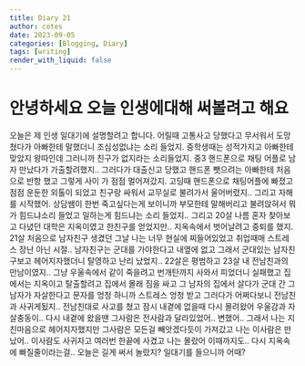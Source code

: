```yaml
---
title: Diary 21
author: cotes
date: 2023-09-05
categories: [Blogging, Diary]
tags: [writing]
render_with_liquid: false
---
```


# 안녕하세요 오늘 인생에대해 써볼려고 해요

오늘은 제 인생 일대기에 설명할려고 합니다. 어릴때 고통사고 당했다고 무서워서 도망쳤다가 아빠한테 말했더니 조심성없냐는 소리 들었지. 
중학생때는 성적가지고 아빠한테 맞았지 왕따인데  그러니까 친구가 없지라는 소리들었지.
중3 핸드폰으로 채팅 어플로 남자 만났다가 가출할려했지.. 그러다가 대출신고 당했고 핸드폰 뺏으려는 아빠한테 처음으로 반항 했고 그렇게 사이 가 점점 멀어져갔지. 
고딩때 핸드폰으로 채팅어플에 빠졌고 점점 운둔한 외톨이 되었고 친구랑 싸워서 교무실로 불려가서 울어버렸지.. 
그리고 자해를 시작했어. 상담쌤이 한번 죽고싶다는게 보이니까 부모한테 말해버리고 불려앉혀서 뭐가 힘드냐소리 들었고 일하는게 힘드냐는 소리 들었지.. 
그리고 20살 나름 혼자 찾아보고 다녔던 대학은 지옥이였고 한친구를 얻었지만.. 지옥속에서 벗어날려고 중퇴를 했지. 
21살 처음으로 남자친구 생겼던 그날 나는 너무 현실에 찌들어있었고 취업때매 스트레스 장난 아닌 시절.. 남자친구는 군대를 가야한다고 내옆에 없고 그래서 군대있는 남자친구보고 헤어지자했더니 탈영하고 난리 났었지.. 22살은 평범하고 23살 내 전남친과의 만남이였지.. 그냥 우울속에서 같이 죽을려고 번개탄까지 사와서 피었더니 실패했고 집에서는 지옥이고 탈출할려고 집에서 몰래 짐을 싸고 그 남자의 집에서 살다가 군대 간 그남자가 자살한다고 문자를 엉청 하니까 스트레스 엉청 받고 그러다가 어쩌다보니 전남친과 사귀게됬지.. 전남친대로 사고를 쳤고 잠시 내곁에 없을때 다시 몰려왔어 우울감과 자살충동이.. 다시 내곁에 왔을땐 그사람은 전사람과 달라있었어.. 변했어.. 그래서 나는 지친마음으로 헤어지자했지만 그사람은 모든걸 빼앗겠다듯이 가져갔고 나는 이사람은 만났어.. 이사람도 사귀자고 여러번 한끝에 사겼고 나는 몰랐어 이때까지도.. 다시 지옥속에 빠질줄이라는걸.. 오늘은 길게 써서 놀랐지? 일대기를 들으니까 어때?
